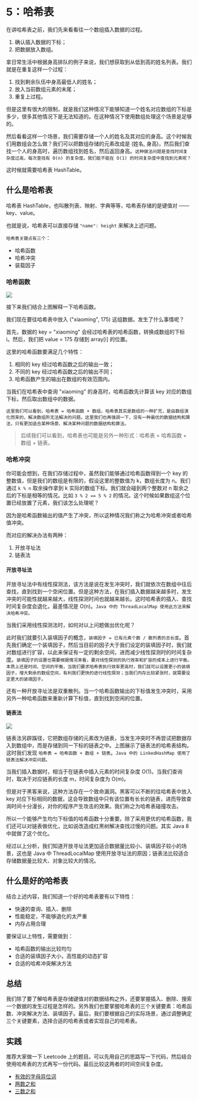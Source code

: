 # 5：哈希表

在讲哈希表之前，我们先来看看往一个数组插入数据的过程。

1. 确认插入数据的下标；
2. 把数据放入数组。

拿日常生活中根据身高排队的例子来说，我们想获取到从低到高的姓名列表。我们就是在重复这样一个过程：

1. 找到剩余队伍中身高最低人的姓名；
2. 放入当前数组元素的末尾；
3. 重复上过程。

但是这里有很大的限制，就是我们这种情况下能够知道一个姓名对应数组的下标是多少，很多其他情况下是无法知道的。在这种情况下使用数组处理这个场景是足够的。

然后看看这样一个场景，我们需要存储一个人的姓名及其对应的身高。这个时候我们用数组会怎么做？我们可以把数组存储的元素改成是 (姓名, 身高)，然后我们查找一个人的身高时，遍历数组找到姓名，然后返回身高。`这种做法问题是查找时间复杂度过高，每次查找有 O(n) 的复杂度。我们能不能在 O(1) 的时间复杂度中查找到元素呢？`

这时候就需要哈希表 HashTable。

## 什么是哈希表

哈希表 HashTable，也叫散列表、映射、字典等等，哈希表存储的是键值对 —— key、value。

也就是说，哈希表可以直接存储 `"name": height` 来解决上述问题。

`哈希表关键点有三个`：
- 哈希函数
- 哈希冲突
- 装载因子

### 哈希函数

![](https://blog-pic-1251295613.cos.ap-guangzhou.myqcloud.com/1620397541.71SmartPic.png)

接下来我们结合上图解释一下哈希函数。

我们现在要往哈希表中放入 ("xiaoming", 175) 这组数据。发生了什么事情呢？

首先，数据的 key = "xiaoming" 会经过哈希表的哈希函数，转换成数组的下标 i。然后，我们把 value = 175 存储到 array[i] 的位置。

这里的哈希函数要满足几个特性：
1. 相同的 key 经过哈希函数之后的输出一致；
2. 不同的 key 经过哈希函数之后的输出不同；
3. 哈希函数产生的输出在数组的有效范围内。

当我们在哈希表中查询 "xiaoming" 的身高时，哈希函数先计算该 key 对应的数组下标，然后取出数组中的数据。

`这里我们可以看到，哈希表 = 哈希函数 + 数组，哈希表其实是数组的一种扩充，是由数组演化而来的，解决数组所无法解决的问题。这里我们也再强调一下，没有一种最优的数据结构和算法，只有更加适合某种场景、解决某种问题的数据结构和算法。`

> 后续我们可以看到，哈希表也可能是另外一种形式：哈希表 = 哈希函数 + 数组 + 链表。

### 哈希冲突

你可能会想到，在我们存储过程中，虽然我们能够通过哈希函数得到一个 key 的整数值，但是我们的数组是有限的，假设这里的整数值为 k，数组长度为 n。我们通过 `k % n` 取余操作拿到 k 实际的数组下标。我们就会碰到两个整数对 n 取余之后的下标是相等的情况。比如 `3 % 2 == 5 % 2` 的情况。这个时候如果数组这个位置已经放置了元素，我们该怎么处理呢？

因为是哈希函数输出的值产生了冲突，所以这种情况我们称之为哈希冲突或者哈希值冲突。

而对应的解决办法有两种：

1. 开放寻址法
2. 链表法

#### 开放寻址法

开放寻址法中有线性探测法，该方法是说在发生冲突时，我们就依次在数组中往后查找，直到找到一个空闲位置。但是这种方法，在我们插入数据越来越多时，发生冲突的可能性就越来越大，线性探测时间也就越来越长。这时哈希表的插入、查找时间复杂度会退化，最差情况是 O(n)。`Java 中的 ThreadLocalMap 使用此方法来解决哈希冲突。`

当我们采用线性探测法时，如何对以上问题做出优化呢？

此时我们就要引入装填因子的概念，`装填因子 = 已有元素个数 / 散列表的总长度`。首先我们确定一个装填因子，然后当目前的因子大于我们设定的装填因子时，我们就对数组进行扩容，以此来保证有一定的剩余空间，进而减少线性探测时的时间复杂度。`装填因子的设置也需要根据情况来看，要对线性探测的执行效率和扩容的成本上进行平衡。本质上还是时间、空间的平衡，当我们要求哈希表执行效率更高时，我们就可以设置更小的装填因子，增大剩余的数组空间，有利我们更快的进行线性探测；当我们内存比较紧张时，就需要设定更大的装填因子。`

还有一种开放寻址法是双重散列。当一个哈希函数输出的下标值发生冲突时，采用另外一种哈希函数来重新计算下标值，直到找到空闲的位置。

#### 链表法

![](https://blog-pic-1251295613.cos.ap-guangzhou.myqcloud.com/1620401255.55SmartPic.png)

链表法另辟蹊径，它把数组存储的元素改为链表，当发生冲突时不再尝试把数据存入到数组中，而是存储到同一下标的链表之中。上图展示了链表法的哈希表结构。这时我们发现 `哈希表 = 哈希函数 + 数组 + 链表`。`Java 中的 LinkedHashMap 使用了链表法解决冲突问题。`

当我们插入数据时，相当于在链表中插入元素的时间复杂度 O(1)。当我们查询时，取决于对应链表的长度 m，时间复杂度为 O(m)。

但是对于黑客来说，这种方法存在一个致命漏洞。黑客可以不断的往哈希表中放入 key 对应下标相同的数据，这会导致数组中只有该位置有长长的链表，进而导致查询时间十分漫长，对你的程序产生攻击的效果。我们称之为哈希表碰撞攻击。

所以一个能够产生均匀下标值的哈希函数十分重要。除了采用更优的哈希函数，我们还可以对链表做优化，比如说改造成红黑树解决查找过慢的问题。其实 Java 8 中就做了这个优化。

经过以上分析，我们知道开放寻址法更加适合数据量比较小、装填因子较小的场景，这也是 Java 中 ThreadLocalMap 使用开放寻址法的原因；链表法比较适合存储数据量比较大、对象比较大的情况。

## 什么是好的哈希表

结合上述内容，我们知道一个好的哈希表要有以下特性：
- 快速的查询、插入、删除
- 性能稳定，不能够退化的太严重
- 内存占用合理

要保证以上特性，需要做到：
- 哈希函数的输出比较均匀
- 合适的装填因子大小，高性能的动态扩容
- 合适的哈希冲突解决方法

## 总结

我们除了要了解哈希表是存储键值对的数据结构之外，还要掌握插入、删除、搜索一个数据的发生过程是怎样的。另外我们也要掌握哈希表的三个关键要素：哈希函数、冲突解决方法、装填因子。最后，我们要根据自己的实际场景，通过调整确定三个关键要素，选择合适的哈希表或者实现自己的哈希表。

## 实践

推荐大家做一下 Leetcode 上的题目。可以先用自己的思路写一下代码，然后结合使用哈希表的方式再写一份代码。最后比较这两者的时间空间复杂度。

- [有效的字母异位词](https://leetcode-cn.com/problems/valid-anagram/) 
- [两数之和](https://leetcode-cn.com/problems/two-sum/)
- [三数之和](https://leetcode-cn.com/problems/3sum/)